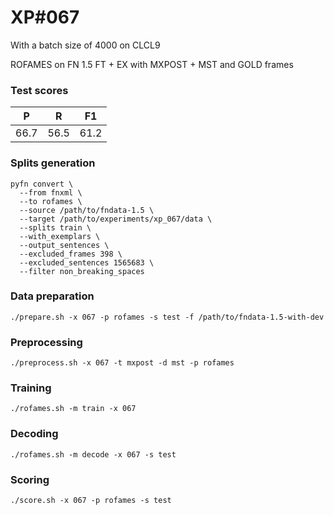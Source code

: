 # XP\#067

With a batch size of 4000 on CLCL9

ROFAMES on FN 1.5 FT + EX with MXPOST + MST and GOLD frames

### Test scores
| P| R | F1 |
| --- | --- | --- |
| 66.7 | 56.5 | 61.2 |

### Splits generation
```
pyfn convert \
  --from fnxml \
  --to rofames \
  --source /path/to/fndata-1.5 \
  --target /path/to/experiments/xp_067/data \
  --splits train \
  --with_exemplars \
  --output_sentences \
  --excluded_frames 398 \
  --excluded_sentences 1565683 \
  --filter non_breaking_spaces
```

### Data preparation
```
./prepare.sh -x 067 -p rofames -s test -f /path/to/fndata-1.5-with-dev
```

### Preprocessing
```
./preprocess.sh -x 067 -t mxpost -d mst -p rofames
```

### Training
```
./rofames.sh -m train -x 067
```

### Decoding
```
./rofames.sh -m decode -x 067 -s test
```

### Scoring
```
./score.sh -x 067 -p rofames -s test
```
